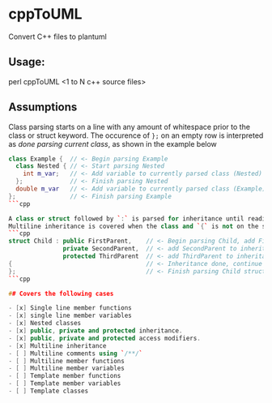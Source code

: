 # cppToUML
Convert C++ files to plantuml

## Usage:
perl cppToUML <1 to N c++ source files>

## Assumptions
Class parsing starts on a line with any amount of whitespace prior to the class or struct keyword.
The occurence of `};` on an empty row is interpreted as *done parsing current class*, as shown in the example below

```cpp
class Example {  // <- Begin parsing Example
  class Nested { // <- Start parsing Nested
    int m_var;   // <- Add variable to currently parsed class (Nested)
  };             // <- Finish parsing Nested
  double m_var   // <- Add variable to currently parsed class (Example)
};               // <- Finish parsing Example
```cpp

A class or struct followed by `:` is parsed for inheritance until reading an opening brace.
Multiline inheritance is covered when the class and `{` is not on the same line:
```cpp
struct Child : public FirstParent,    // <- Begin parsing Child, add FirstParent to inheritance
               private SecondParent,  // <- add SecondParent to inheritance
               protected ThirdParent  // <- add ThirdParent to inheritance
{                                     // <- Inheritance done, continue parsing Child
};                                    // <- Finish parsing Child struct
```cpp

## Covers the following cases

- [x] Single line member functions
- [x] single line member variables
- [x] Nested classes
- [x] public, private and protected inheritance.
- [x] public, private and protected access modifiers.
- [x] Multiline inheritance
- [ ] Multiline comments using `/**/`
- [ ] Multiline member functions
- [ ] Multiline member variables
- [ ] Template member functions
- [ ] Template member variables
- [ ] Template classes
